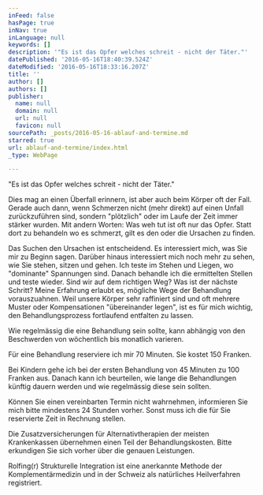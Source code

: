 ```yaml
---
inFeed: false
hasPage: true
inNav: true
inLanguage: null
keywords: []
description: '"Es ist das Opfer welches schreit - nicht der Täter."'
datePublished: '2016-05-16T18:40:39.524Z'
dateModified: '2016-05-16T18:33:16.207Z'
title: ''
author: []
authors: []
publisher:
  name: null
  domain: null
  url: null
  favicon: null
sourcePath: _posts/2016-05-16-ablauf-and-termine.md
starred: true
url: ablauf-and-termine/index.html
_type: WebPage

---
```

"Es ist das Opfer welches schreit - nicht der Täter."

Dies mag an einen Überfall erinnern, ist aber auch beim Körper oft der Fall. Gerade auch dann, wenn Schmerzen nicht (mehr direkt) auf einen Unfall zurückzuführen sind, sondern "plötzlich" oder im Laufe der Zeit immer stärker wurden. Mit andern Worten: Was weh tut ist oft nur das Opfer. Statt dort zu behandeln wo es schmerzt, gilt es den oder die Ursachen zu finden.

Das Suchen den Ursachen ist entscheidend. Es interessiert mich, was Sie mir zu Beginn sagen. Darüber hinaus interessiert mich noch mehr zu sehen, wie Sie stehen, sitzen und gehen. Ich teste im Stehen und Liegen, wo "dominante" Spannungen sind. Danach behandle ich die ermittelten Stellen und teste wieder. Sind wir auf dem richtigen Weg? Was ist der nächste Schritt? Meine Erfahrung erlaubt es, mögliche Wege der Behandlung vorauszuahnen. Weil unsere Körper sehr raffiniert sind und oft mehrere Muster oder Kompensationen "übereinander legen", ist es für mich wichtig, den Behandlungsprozess fortlaufend entfalten zu lassen. 

Wie regelmässig die eine Behandlung sein sollte, kann abhängig von den Beschwerden von wöchentlich bis monatlich varieren.

Für eine Behandlung reserviere ich mir 70 Minuten. Sie kostet 150 Franken.

Bei Kindern gehe ich bei der ersten Behandlung von 45 Minuten zu 100 Franken aus. Danach kann ich beurteilen, wie lange die Behandlungen künftig dauern werden und wie regelmässig diese sein sollten.

Können Sie einen vereinbarten Termin nicht wahrnehmen, informieren Sie mich bitte mindestens 24 Stunden vorher. Sonst muss ich die für Sie reservierte Zeit in Rechnung stellen.

Die Zusatzversicherungen für Alternativtherapien der meisten Krankenkassen übernehmen einen Teil der Behandlungskosten. Bitte erkundigen Sie sich vorher über die genauen Leistungen.

Rolfing(r) Strukturelle Integration ist eine anerkannte Methode der Komplementärmedizin und in der Schweiz als natürliches Heilverfahren registriert.